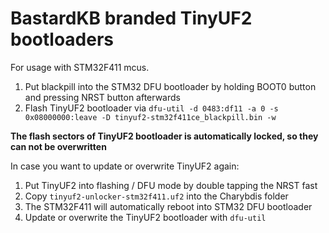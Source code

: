 # BastardKB branded TinyUF2 bootloaders

For usage with STM32F411 mcus.

1. Put blackpill into the STM32 DFU bootloader by holding BOOT0 button and pressing NRST button afterwards
2. Flash TinyUF2 bootloader via `dfu-util -d 0483:df11 -a 0 -s 0x08000000:leave -D tinyuf2-stm32f411ce_blackpill.bin -w`

**The flash sectors of TinyUF2 bootloader is automatically locked, so they can not be overwritten**

In case you want to update or overwrite TinyUF2 again:

1. Put TinyUF2 into flashing / DFU mode by double tapping the NRST fast
2. Copy `tinyuf2-unlocker-stm32f411.uf2` into the Charybdis folder
3. The STM32F411 will automatically reboot into STM32 DFU bootloader
4. Update or overwrite the TinyUF2 bootloader with `dfu-util`
